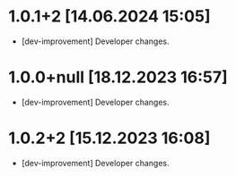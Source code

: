 # 1.0.1+2 [14.06.2024 15:05]

- [dev-improvement] Developer changes.
# 1.0.0+null [18.12.2023 16:57]

- [dev-improvement] Developer changes.
# 1.0.2+2 [15.12.2023 16:08]

- [dev-improvement] Developer changes.
